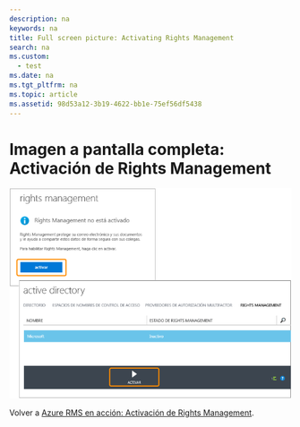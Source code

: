 ```yaml
---
description: na
keywords: na
title: Full screen picture: Activating Rights Management
search: na
ms.custom: 
  - test
ms.date: na
ms.tgt_pltfrm: na
ms.topic: article
ms.assetid: 98d53a12-3b19-4622-bb1e-75ef56df5438
---
```

# Imagen a pantalla completa: Activaci&#243;n de Rights Management
![](../Image/AzRMS_StoryboardActivate.png)

Volver a [Azure RMS en acción: Activación de Rights Management](http://technet.microsoft.com/library/jj585026.aspx).

